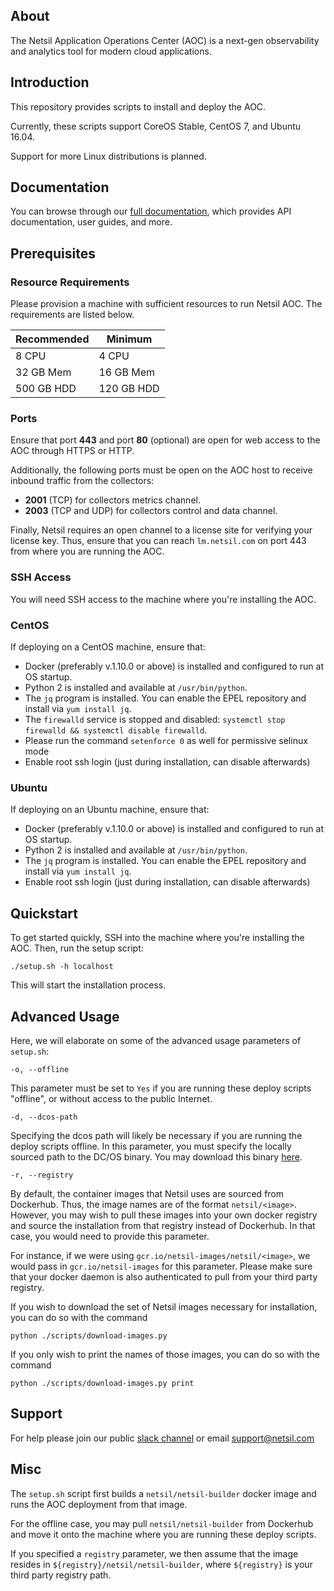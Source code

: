 ## About
The Netsil Application Operations Center (AOC) is a next-gen observability and analytics tool for modern cloud applications.

## Introduction
This repository provides scripts to install and deploy the AOC.

Currently, these scripts support CoreOS Stable, CentOS 7, and Ubuntu 16.04.

Support for more Linux distributions is planned.

## Documentation
You can browse through our [full documentation](https://docs.netsil.io), which provides API documentation, user guides, and more.

## Prerequisites 
### Resource Requirements
Please provision a machine with sufficient resources to run Netsil AOC. The requirements are listed below.

| Recommended | Minimum    |
| ----------- | --------   |
| 8 CPU       | 4 CPU      |
| 32 GB Mem   | 16 GB Mem  |
| 500 GB HDD  | 120 GB HDD |

### Ports
Ensure that port **443** and port **80** (optional) are open for web access to the AOC through HTTPS or HTTP.

Additionally, the following ports must be open on the AOC host to receive inbound traffic from the collectors:
* **2001** (TCP) for collectors metrics channel.
* **2003** (TCP and UDP) for collectors control and data channel.

Finally, Netsil requires an open channel to a license site for verifying your license key.
Thus, ensure that you can reach `lm.netsil.com` on port 443 from where you are running the AOC.

### SSH Access
You will need SSH access to the machine where you're installing the AOC.

### CentOS
If deploying on a CentOS machine, ensure that:
* Docker (preferably v.1.10.0 or above) is installed and configured to run at OS startup.
* Python 2 is installed and available at `/usr/bin/python`.
* The `jq` program is installed. You can enable the EPEL repository and install via `yum install jq`.
* The `firewalld` service is stopped and disabled: `systemctl stop firewalld && systemctl disable firewalld`.
* Please run the command `setenforce 0` as well for permissive selinux mode
* Enable root ssh login (just during installation, can disable afterwards)

### Ubuntu
If deploying on an Ubuntu machine, ensure that:
* Docker (preferably v.1.10.0 or above) is installed and configured to run at OS startup.
* Python 2 is installed and available at `/usr/bin/python`.
* The `jq` program is installed. You can enable the EPEL repository and install via `yum install jq`.
* Enable root ssh login (just during installation, can disable afterwards)

## Quickstart
To get started quickly, SSH into the machine where you're installing the AOC.
Then, run the setup script:

`./setup.sh -h localhost`

This will start the installation process.

## Advanced Usage
Here, we will elaborate on some of the advanced usage parameters of `setup.sh`:

`-o, --offline`

This parameter must be set to `Yes` if you are running these deploy scripts "offline", or without access to the public Internet.

`-d, --dcos-path`

Specifying the dcos path will likely be necessary if you are running the deploy scripts offline.
In this parameter, you must specify the locally sourced path to the DC/OS binary. 
You may download this binary [here](https://downloads.dcos.io/dcos/EarlyAccess/commit/14509fe1e7899f439527fb39867194c7a425c771/dcos_generate_config.sh).

`-r, --registry`

By default, the container images that Netsil uses are sourced from Dockerhub. Thus, the image names are of the format `netsil/<image>`.
However, you may wish to pull these images into your own docker registry and source the installation from that registry instead of Dockerhub. In that case, you would need to provide this parameter.

For instance, if we were using `gcr.io/netsil-images/netsil/<image>`, we would pass in `gcr.io/netsil-images` for this parameter.
Please make sure that your docker daemon is also authenticated to pull from your third party registry.

If you wish to download the set of Netsil images necessary for installation, you can do so with the command
```
python ./scripts/download-images.py
```

If you only wish to print the names of those images, you can do so with the command
```
python ./scripts/download-images.py print
```

## Support
For help please join our public [slack channel](http://slack.netsil.com) or email support@netsil.com

## Misc
The `setup.sh` script first builds a `netsil/netsil-builder` docker image and runs the AOC deployment from that image.

For the offline case, you may pull `netsil/netsil-builder` from Dockerhub and move it onto the machine where you are running these deploy scripts.

If you specified a `registry` parameter, we then assume that the image resides in `${registry}/netsil/netsil-builder`, where `${registry}` is your third party registry path.
